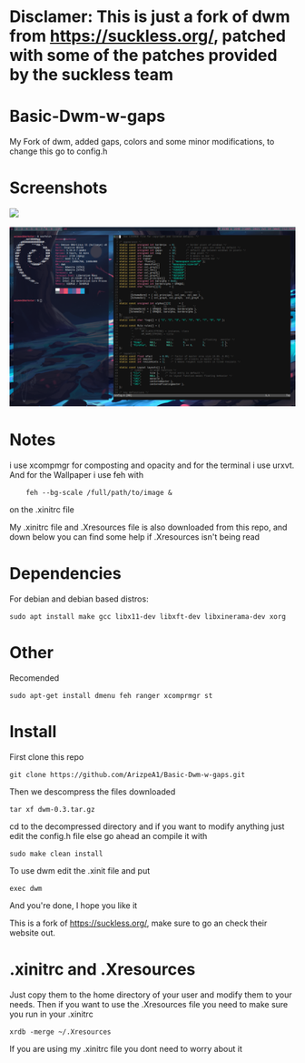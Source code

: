 # Disclamer: This is just a fork of dwm from https://suckless.org/, patched with some of the patches provided by the suckless team
# Basic-Dwm-w-gaps
My Fork of dwm, added gaps, colors and some minor modifications, to change this go to config.h

# Screenshots

![](images/screendwm3.png)

![](images/screendwm4.png)


# Notes

i use xcompmgr for composting and opacity and for the terminal i use urxvt. 
And for the Wallpaper i use feh with

        feh --bg-scale /full/path/to/image &
        
 on the .xinitrc file

My .xinitrc file and .Xresources file is also downloaded from this repo, and down below you can find some help if .Xresources isn't being read


# Dependencies
For debian and debian based distros:

    sudo apt install make gcc libx11-dev libxft-dev libxinerama-dev xorg 
  
# Other
Recomended

    sudo apt-get install dmenu feh ranger xcomprmgr st

# Install
First clone this repo
    
    git clone https://github.com/ArizpeA1/Basic-Dwm-w-gaps.git
   
Then we descompress the files downloaded

    tar xf dwm-0.3.tar.gz 

cd to the decompressed directory and if you want to modify anything just edit the config.h file else go ahead an compile it with
    
    sudo make clean install
        
To use dwm edit the .xinit file and put

    exec dwm
        
And you're done, I hope you like it

This is a fork of https://suckless.org/, make sure to go an check their website out.

# .xinitrc and .Xresources

Just copy them to the home directory of your user and modify them to your needs.
Then if you want to use the .Xresources file you need to make sure you run in your .xinitrc

    xrdb -merge ~/.Xresources
   
If you are using my .xinitrc file you dont need to worry about it

